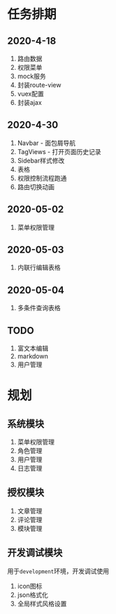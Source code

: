 # 任务排期

## 2020-4-18

1. 路由数据
1. 权限菜单
1. mock服务
1. 封装route-view
1. vuex配置
1. 封装ajax

## 2020-4-30
1. Navbar - 面包屑导航
1. TagViews - 打开页面历史记录
1. Sidebar样式修改
1. 表格
1. 权限控制流程跑通
1. 路由切换动画

## 2020-05-02
1. 菜单权限管理

## 2020-05-03
1. 内联行编辑表格

## 2020-05-04
1. 多条件查询表格

## TODO
1. 富文本编辑
1. markdown
1. 用户管理

# 规划

## 系统模块
1. 菜单权限管理
1. 角色管理
1. 用户管理
1. 日志管理

## 授权模块
1. 文章管理
1. 评论管理
1. 模块管理

## 开发调试模块
用于`development`环境，开发调试使用

1. icon图标
1. json格式化
1. 全局样式风格设置
